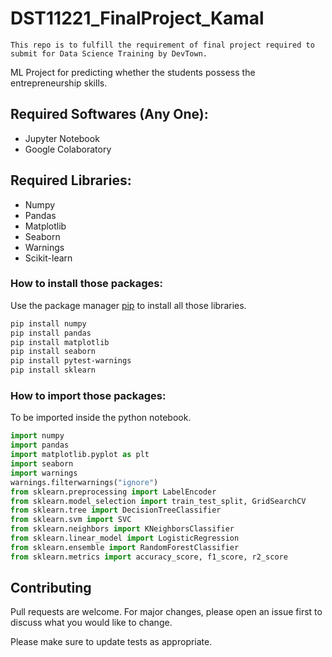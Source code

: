 # DST11221_FinalProject_Kamal
```
This repo is to fulfill the requirement of final project required to submit for Data Science Training by DevTown.
```

ML Project for predicting whether the students possess the entrepreneurship skills.

## Required Softwares (Any One):
* Jupyter Notebook
* Google Colaboratory

## Required Libraries:
* Numpy
* Pandas
* Matplotlib
* Seaborn
* Warnings
* Scikit-learn

### How to install those packages:

Use the package manager [pip](https://pip.pypa.io/en/stable/) to install all those libraries.

```bash
pip install numpy
pip install pandas
pip install matplotlib
pip install seaborn
pip install pytest-warnings
pip install sklearn
```

### How to import those packages:
To be imported inside the python notebook.
```python
import numpy
import pandas
import matplotlib.pyplot as plt
import seaborn
import warnings
warnings.filterwarnings("ignore")
from sklearn.preprocessing import LabelEncoder
from sklearn.model_selection import train_test_split, GridSearchCV
from sklearn.tree import DecisionTreeClassifier
from sklearn.svm import SVC
from sklearn.neighbors import KNeighborsClassifier
from sklearn.linear_model import LogisticRegression
from sklearn.ensemble import RandomForestClassifier
from sklearn.metrics import accuracy_score, f1_score, r2_score
```

## Contributing
Pull requests are welcome. For major changes, please open an issue first to discuss what you would like to change.

Please make sure to update tests as appropriate.
#
